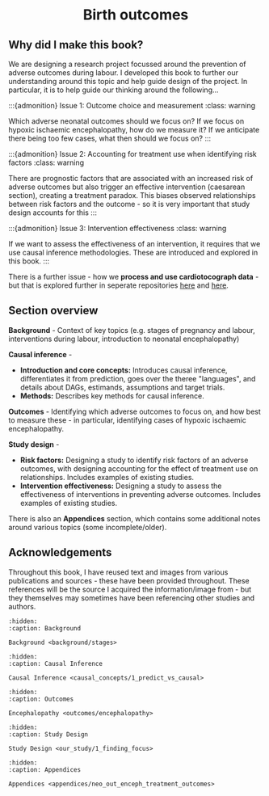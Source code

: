 # <center>Birth outcomes</center>

## Why did I make this book?

We are designing a research project focussed around the prevention of adverse outcomes during labour. I developed this book to further our understanding around this topic and help guide design of the project. In particular, it is to help guide our thinking around the following...

:::{admonition} Issue 1: Outcome choice and measurement
:class: warning

Which adverse neonatal outcomes should we focus on? If we focus on hypoxic ischaemic encephalopathy, how do we measure it? If we anticipate there being too few cases, what then should we focus on?
:::

:::{admonition} Issue 2: Accounting for treatment use when identifying risk factors
:class: warning

There are prognostic factors that are associated with an increased risk of adverse outcomes but also trigger an effective intervention (caesarean section), creating a treatment paradox. This biases observed relationships between risk factors and the outcome - so it is very important that study design accounts for this
:::

:::{admonition} Issue 3: Intervention effectiveness
:class: warning

If we want to assess the effectiveness of an intervention, it requires that we use causal inference methodologies. These are introduced and explored in this book.
:::

There is a further issue - how we **process and use cardiotocograph data** - but that is explored further in seperate repositories [here](https://github.com/birth-outcomes/ctg_exploratory) and [here](https://github.com/birth-outcomes/fhrma_python).

## Section overview

**Background** - Context of key topics (e.g. stages of pregnancy and labour, interventions during labour, introduction to neonatal encephalopathy)

**Causal inference** -
* **Introduction and core concepts:** Introduces causal inference, differentiates it from prediction, goes over the theree "languages", and details about DAGs, estimands, assumptions and target trials.
* **Methods:** Describes key methods for causal inference.

**Outcomes** - Identifying which adverse outcomes to focus on, and how best to measure these - in particular, identifying cases of hypoxic ischaemic encephalopathy.

**Study design** -
* **Risk factors:** Designing a study to identify risk factors of an adverse outcomes, with designing accounting for the effect of treatment use on relationships. Includes examples of existing studies.
* **Intervention effectiveness:** Designing a study to assess the effectiveness of interventions in preventing adverse outcomes. Includes examples of existing studies.

There is also an **Appendices** section, which contains some additional notes around various topics (some incomplete/older).

## Acknowledgements

Throughout this book, I have reused text and images from various publications and sources - these have been provided throughout. These references will be the source I acquired the information/image from - but they themselves may sometimes have been referencing other studies and authors. 

```{toctree}
:hidden:
:caption: Background

Background <background/stages>
```

```{toctree}
:hidden:
:caption: Causal Inference

Causal Inference <causal_concepts/1_predict_vs_causal>
```

```{toctree}
:hidden:
:caption: Outcomes

Encephalopathy <outcomes/encephalopathy>
```

```{toctree}
:hidden:
:caption: Study Design

Study Design <our_study/1_finding_focus>
```

```{toctree}
:hidden:
:caption: Appendices

Appendices <appendices/neo_out_enceph_treatment_outcomes>
```